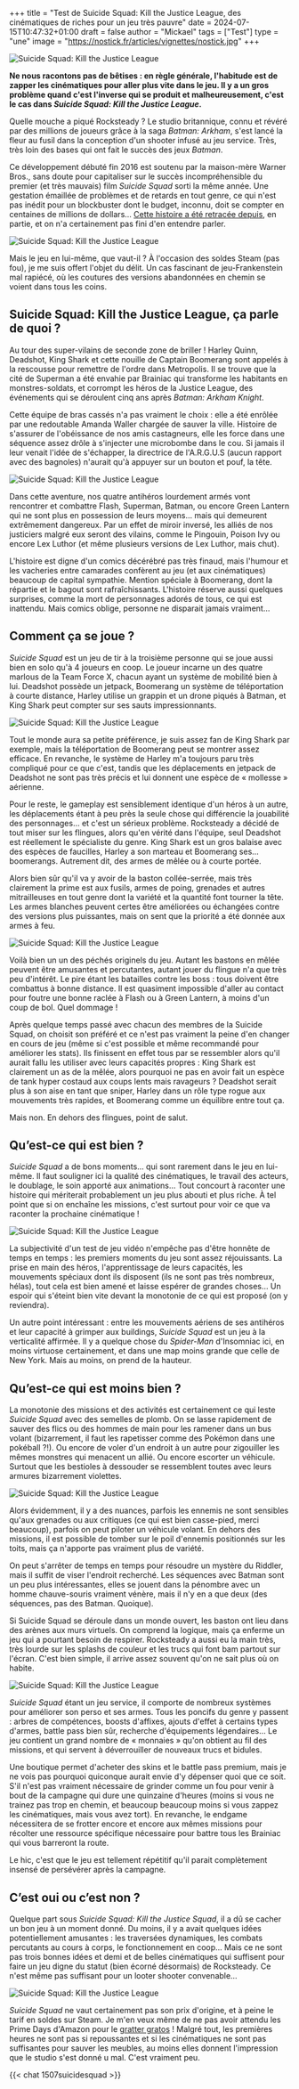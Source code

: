 +++
title = "Test de Suicide Squad: Kill the Justice League, des cinématiques de riches pour un jeu très pauvre"
date = 2024-07-15T10:47:32+01:00
draft = false
author = "Mickael"
tags = ["Test"]
type = "une"
image = "https://nostick.fr/articles/vignettes/nostick.jpg"
+++

![Suicide Squad: Kill the Justice League](suicide-squad.png "Bravo mon gars !")

**Ne nous racontons pas de bêtises : en règle générale, l'habitude est de zapper les cinématiques pour aller plus vite dans le jeu. Il y a un gros problème quand c'est l'inverse qui se produit et malheureusement, c'est le cas dans *Suicide Squad: Kill the Justice League*.**

Quelle mouche a piqué Rocksteady ? Le studio britannique, connu et révéré par des millions de joueurs grâce à la saga *Batman: Arkham*, s'est lancé la fleur au fusil dans la conception d'un shooter infusé au jeu service. Très, très loin des bases qui ont fait le succès des jeux *Batman*.

Ce développement débuté fin 2016 est soutenu par la maison-mère Warner Bros., sans doute pour capitaliser sur le succès incompréhensible du premier (et très mauvais) film *Suicide Squad* sorti la même année. Une gestation émaillée de problèmes et de retards en tout genre, ce qui n'est pas inédit pour un blockbuster dont le budget, inconnu, doit se compter en centaines de millions de dollars… [Cette histoire a été retracée depuis](https://nostick.fr/articles/2024/juin/0606-suicide-squad-pas-enterre-rocksteady/), en partie, et on n'a certainement pas fini d'en entendre parler.

![Suicide Squad: Kill the Justice League](suicide-squad-99.png "Vous êtes vraiment prêt à passer une dizaine d'heures avec ces sauvageons ?")

Mais le jeu en lui-même, que vaut-il ? À l'occasion des soldes Steam (pas fou), je me suis offert l'objet du délit. Un cas fascinant de jeu-Frankenstein mal rapiécé, où les coutures des versions abandonnées en chemin se voient dans tous les coins.

## Suicide Squad: Kill the Justice League, ça parle de quoi ?

Au tour des super-vilains de seconde zone de briller ! Harley Quinn, Deadshot, King Shark et cette nouille de Captain Boomerang sont appelés à la rescousse pour remettre de l'ordre dans Metropolis. Il se trouve que la cité de Superman a été envahie par Brainiac qui transforme les habitants en monstres-soldats, et corrompt les héros de la Justice League, des événements qui se déroulent cinq ans après *Batman: Arkham Knight*.

Cette équipe de bras cassés n'a pas vraiment le choix : elle a été enrôlée par une redoutable Amanda Waller chargée de sauver la ville. Histoire de s'assurer de l'obéissance de nos amis castagneurs, elle les force dans une séquence assez drôle à s'injecter une microbombe dans le cou. Si jamais il leur venait l'idée de s'échapper, la directrice de l'A.R.G.U.S (aucun rapport avec des bagnoles) n'aurait qu'à appuyer sur un bouton et pouf, la tête.

![Suicide Squad: Kill the Justice League](suicide-squad-3.jpg "")

Dans cette aventure, nos quatre antihéros lourdement armés vont rencontrer et combattre Flash, Superman, Batman, ou encore Green Lantern qui ne sont plus en possession de leurs moyens… mais qui demeurent extrêmement dangereux. Par un effet de miroir inversé, les alliés de nos justiciers malgré eux seront des vilains, comme le Pingouin, Poison Ivy ou encore Lex Luthor (et même plusieurs versions de Lex Luthor, mais chut).

L'histoire est digne d'un comics décérébré pas très finaud, mais l'humour et les vacheries entre camarades confèrent au jeu (et aux cinématiques) beaucoup de capital sympathie. Mention spéciale à Boomerang, dont la répartie et le bagout sont rafraîchissants. L'histoire réserve aussi quelques surprises, comme la mort de personnages adorés de tous, ce qui est inattendu. Mais comics oblige, personne ne disparait jamais vraiment…

## Comment ça se joue ?

*Suicide Squad* est un jeu de tir à la troisième personne qui se joue aussi bien en solo qu'à 4 joueurs en coop. Le joueur incarne un des quatre marlous de la Team Force X, chacun ayant un système de mobilité bien à lui. Deadshot possède un jetpack, Boomerang un système de téléportation à courte distance, Harley utilise un grappin et un drone piqués à Batman, et King Shark peut compter sur ses sauts impressionnants.

![Suicide Squad: Kill the Justice League](suicide-squad-12.png "")

Tout le monde aura sa petite préférence, je suis assez fan de King Shark par exemple, mais la téléportation de Boomerang peut se montrer assez efficace. En revanche, le système de Harley m'a toujours paru très compliqué pour ce que c'est, tandis que les déplacements en jetpack de Deadshot ne sont pas très précis et lui donnent une espèce de « mollesse » aérienne.

Pour le reste, le gameplay est sensiblement identique d'un héros à un autre, les déplacements étant à peu près la seule chose qui différencie la jouabilité des personnages…  et c'est un sérieux problème. Rocksteady a décidé de tout miser sur les flingues, alors qu'en vérité dans l'équipe, seul Deadshot est réellement le spécialiste du genre. King Shark est un gros balaise avec des espèces de faucilles, Harley a son marteau et Boomerang ses… boomerangs. Autrement dit, des armes de mêlée ou à courte portée.

Alors bien sûr qu'il va y avoir de la baston collée-serrée, mais très clairement la prime est aux fusils, armes de poing, grenades et autres mitrailleuses en tout genre dont la variété et la quantité font tourner la tête. Les armes blanches peuvent certes être améliorées ou échangées contre des versions plus puissantes, mais on sent que la priorité a été donnée aux armes à feu.

![Suicide Squad: Kill the Justice League](suicide-squad-5.png "")

Voilà bien un un des péchés originels du jeu. Autant les bastons en mêlée peuvent être amusantes et percutantes, autant jouer du flingue n'a que très peu d'intérêt. Le pire étant les batailles contre les boss : tous doivent être combattus à bonne distance. Il est quasiment impossible d'aller au contact pour foutre une bonne raclée à Flash ou à Green Lantern, à moins d'un coup de bol. Quel dommage !

Après quelque temps passé avec chacun des membres de la Suicide Squad, on choisit son préféré et ce n'est pas vraiment la peine d'en changer en cours de jeu (même si c'est possible et même recommandé pour améliorer les stats). Ils finissent en effet tous par se ressembler alors qu'il aurait fallu les utiliser avec leurs capacités propres : King Shark est clairement un as de la mêlée, alors pourquoi ne pas en avoir fait un espèce de tank hyper costaud aux coups lents mais ravageurs ? Deadshot serait plus à son aise en tant que sniper, Harley dans un rôle type rogue aux mouvements très rapides, et Boomerang comme un équilibre entre tout ça.

Mais non. En dehors des flingues, point de salut.

## Qu’est-ce qui est bien ?

*Suicide Squad* a de bons moments… qui sont rarement dans le jeu en lui-même. Il faut souligner ici la qualité des cinématiques, le travail des acteurs, le doublage, le soin apporté aux animations… Tout concourt à raconter une histoire qui mériterait probablement un jeu plus abouti et plus riche. À tel point que si on enchaîne les missions, c'est surtout pour voir ce que va raconter la prochaine cinématique !

![Suicide Squad: Kill the Justice League](suicide-squad-10.png "")

La subjectivité d'un test de jeu vidéo n'empêche pas d'être honnête de temps en temps : les premiers moments du jeu sont assez réjouissants. La prise en main des héros, l'apprentissage de leurs capacités, les mouvements spéciaux dont ils disposent (ils ne sont pas très nombreux, hélas), tout cela est bien amené et laisse espérer de grandes choses… Un espoir qui s'éteint bien vite devant la monotonie de ce qui est proposé (on y reviendra).

Un autre point intéressant : entre les mouvements aériens de ses antihéros et leur capacité à grimper aux buildings, *Suicide Squad* est un jeu à la verticalité affirmée. Il y a quelque chose du *Spider-Man* d'Insomniac ici, en moins virtuose certainement, et dans une map moins grande que celle de New York. Mais au moins, on prend de la hauteur.

## Qu’est-ce qui est moins bien ?

La monotonie des missions et des activités est certainement ce qui leste *Suicide Squad* avec des semelles de plomb. On se lasse rapidement de sauver des flics ou des hommes de main pour les ramener dans un bus volant (bizarrement, il faut les rapetisser comme des Pokémon dans une pokéball ?!). Ou encore de voler d'un endroit à un autre pour zigouiller les mêmes monstres qui menacent un allié. Ou encore escorter un véhicule. Surtout que les bestioles à dessouder se ressemblent toutes avec leurs armures bizarrement violettes.

![Suicide Squad: Kill the Justice League](suicide-squad-13.png "")

Alors évidemment, il y a des nuances, parfois les ennemis ne sont sensibles qu'aux grenades ou aux critiques (ce qui est bien casse-pied, merci beaucoup), parfois on peut piloter un véhicule volant. En dehors des missions, il est possible de tomber sur le poil d'ennemis positionnés sur les toits, mais ça n'apporte pas vraiment plus de variété. 

On peut s'arrêter de temps en temps pour résoudre un mystère du Riddler, mais il suffit de viser l'endroit recherché. Les séquences avec Batman sont un peu plus intéressantes, elles se jouent dans la pénombre avec un homme chauve-souris vraiment vénère, mais il n'y en a que deux (des séquences, pas des Batman. Quoique).

Si Suicide Squad se déroule dans un monde ouvert, les baston ont lieu dans des arènes aux murs virtuels. On comprend la logique, mais ça enferme un jeu qui a pourtant besoin de respirer. Rocksteady a aussi eu la main très, très lourde sur les splashs de couleur et les trucs qui font bam partout sur l'écran. C'est bien simple, il arrive assez souvent qu'on ne sait plus où on habite.

![Suicide Squad: Kill the Justice League](suicide-squad-4.png "")

*Suicide Squad* étant un jeu service, il comporte de nombreux systèmes pour améliorer son perso et ses armes. Tous les poncifs du genre y passent : arbres de compétences, boosts d'affixes, ajouts d'effet à certains types d'armes, battle pass bien sûr, recherche d'équipements légendaires… Le jeu contient un grand nombre de « monnaies » qu'on obtient au fil des missions, et qui servent à déverrouiller de nouveaux trucs et bidules. 

Une boutique permet d'acheter des skins et le battle pass premium, mais je ne vois pas pourquoi quiconque aurait envie d'y dépenser quoi que ce soit. S'il n'est pas vraiment nécessaire de grinder comme un fou pour venir à bout de la campagne qui dure une quinzaine d'heures (moins si vous ne trainez pas trop en chemin, et beaucoup beaucoup moins si vous zappez les cinématiques, mais vous avez tort). En revanche, le endgame nécessitera de se frotter encore et encore aux mêmes missions pour récolter une ressource spécifique nécessaire pour battre tous les Brainiac qui vous barreront la route.

Le hic, c'est que le jeu est tellement répétitif qu'il parait complètement insensé de persévérer après la campagne.

## C’est oui ou c’est non ?

Quelque part sous *Suicide Squad: Kill the Justice Squad*, il a dû se cacher un bon jeu à un moment donné. Du moins, il y a avait quelques idées potentiellement amusantes : les traversées dynamiques, les combats percutants au cours à corps, le fonctionnement en coop… Mais ce ne sont pas trois bonnes idées et demi et de belles cinématiques qui suffisent pour faire un jeu digne du statut (bien écorné désormais) de Rocksteady. Ce n'est même pas suffisant pour un looter shooter convenable…

![Suicide Squad: Kill the Justice League](suicide-squad-1.jpg "Alé tchao.")

*Suicide Squad* ne vaut certainement pas son prix d'origine, et à peine le tarif en soldes sur Steam. Je m'en veux même de ne pas avoir attendu les Prime Days d'Amazon pour le [gratter gratos](https://primegaming.blog/celebrate-prime-day-2024-with-suicide-squad-kill-the-justice-league-chivalry-2-and-rise-of-the-23c94a652992) ! Malgré tout, les premières heures ne sont pas si repoussantes et si les cinématiques ne sont pas suffisantes pour sauver les meubles, au moins elles donnent l'impression que le studio s'est donné u mal. C'est vraiment peu.

{{< chat 1507suicidesquad >}} 
